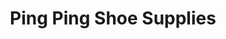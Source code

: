 ---
title: "Ping Ping Shoe Supplies"
url: /marikina/ping-ping-shoe-supplies-erano-g-manalo-street/
shop: shoes
---